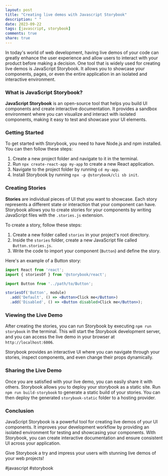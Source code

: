 ```yaml
---
layout: post
title: "Creating live demos with Javascript Storybook"
description: " "
date: 2023-09-22
tags: [javascript, storybook]
comments: true
share: true
---
```


In today's world of web development, having live demos of your code can greatly enhance the user experience and allow users to interact with your product before making a decision. One tool that is widely used for creating live demos is JavaScript Storybook. It allows you to showcase your components, pages, or even the entire application in an isolated and interactive environment.

### What is JavaScript Storybook?

**JavaScript Storybook** is an open-source tool that helps you build UI components and create interactive documentation. It provides a sandbox environment where you can visualize and interact with isolated components, making it easy to test and showcase your UI elements.

### Getting Started

To get started with Storybook, you need to have Node.js and npm installed. You can then follow these steps:

1. Create a new project folder and navigate to it in the terminal.
2. Run `npx create-react-app my-app` to create a new React application.
3. Navigate to the project folder by running `cd my-app`.
4. Install Storybook by running `npx -p @storybook/cli sb init`.

### Creating Stories

**Stories** are individual pieces of UI that you want to showcase. Each story represents a different state or interaction that your component can have. Storybook allows you to create stories for your components by writing JavaScript files with the `.stories.js` extension.

To create a story, follow these steps:

1. Create a new folder called `stories` in your project's root directory.
2. Inside the `stories` folder, create a new JavaScript file called `Button.stories.js`.
3. Write the code to import your component (`Button`) and define the story.

Here's an example of a Button story:

```jsx
import React from 'react';
import { storiesOf } from '@storybook/react';

import Button from '../path/to/Button';

storiesOf('Button', module)
  .add('Default', () => <Button>Click me</Button>)
  .add('Disabled', () => <Button disabled>Click me</Button>);
```

### Viewing the Live Demo

After creating the stories, you can run Storybook by executing `npm run storybook` in the terminal. This will start the Storybook development server, and you can access the live demo in your browser at `http://localhost:6006`.

Storybook provides an interactive UI where you can navigate through your stories, inspect components, and even change their props dynamically.

### Sharing the Live Demo

Once you are satisfied with your live demo, you can easily share it with others. Storybook allows you to deploy your storybook as a static site. Run `npm run build-storybook` to generate a static build of your stories. You can then deploy the generated `storybook-static` folder to a hosting provider.

### Conclusion

JavaScript Storybook is a powerful tool for creating live demos of your UI components. It improves your development workflow by providing an isolated environment for testing and showcasing your components. With Storybook, you can create interactive documentation and ensure consistent UI across your application.

Give Storybook a try and impress your users with stunning live demos of your web projects!

#javascript #storybook